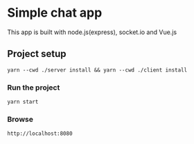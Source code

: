# Simple chat app

This app is built with node.js(express), socket.io and Vue.js

## Project setup
```
yarn --cwd ./server install && yarn --cwd ./client install
```

### Run the project
```
yarn start
```

### Browse
```
http://localhost:8080
```